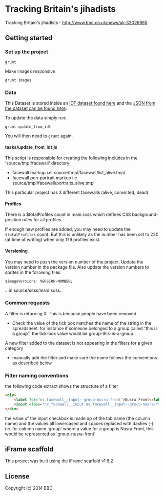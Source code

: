# Tracking Britain's jihadists
Tracking Britain's jihadists - http://www.bbc.co.uk/news/uk-32026985

## Getting started

### Set up the project

```
grunt
```

Make images responsive

```
grunt images
```

### Data

This Dataset is stored inside an [IDT dataset found here](https://production.live.bbc.co.uk/isite2-xforms/fr/indepthtoolkit/dataset/edit/f5f21b32-f8c8-4d6c-a3c7-4bb9c89dbe22) and the [JSON from the dataset can be found here](http://www.bbc.co.uk/indepthtoolkit/data_set/jhadi-facewall).

To update the data simply run:
```
grunt update_from_idt
```

You will then need to `grunt` again.

#### tasks/update_from_idt.js
This script is responsible for creating the following includes in the 'source/tmpl/facewall' directory;
* facewall markup i.e. source/tmpl/facewall/list_alive.tmpl
* facewall pen-portrait markup i.e. source/tmpl/facewall/portraits_alive.tmpl

This particular project has 3 different facewalls (alive, convicted, dead)

#### Profiles

There is a $totalProfiles count in main.scss which defines CSS background-position rules for all profiles.

If enough new profiles are added, you may need to update the `$totalProfiles` count. But this is unlikely as the number has been set to 220 (at time of writing) when only 179 profiles exist.

#### Versioning

You may need to push the version number of the project. Update the version number in the package file. Also update the version numbers to sprites in the following files:

`$imageVersions: VERSION-NUMBER;`

...in source/scss/main.scss.

### Common requests
A filter is returning 0. This is because people have been removed
* Check the value of the tick box matches the name of the string in the spreadsheet. for instance if someone belonged to a group called "this is a group", the tick-box value would be
group-this-is-a-group

A new filter added to the dataset is not appearing in the filters for a given category
* manually add the filter and make sure the name follows the conventions as described below

### Filter naming conventions

the following code extract shows the structure of a filter
```html
<div>
    <label for="ns_facewall__input--group-nusra-front">Nusra Front</label>
    <input class="ns_facewall__input ns_facewall__input--group-nusra-front" value="group-nusra-front" type="checkbox" />
</div>
```

the value of the input checkbox is made up of the tab name (the column name) and the values all lowercased and spaces replaced with dashes (-)
i.e. for column name 'group' where a value for a group is Nusra Front, this would be represented as 'group-nusra-front'




## iFrame scaffold

This project was built using the iFrame scaffold v1.6.2

## License
Copyright (c) 2014 BBC
